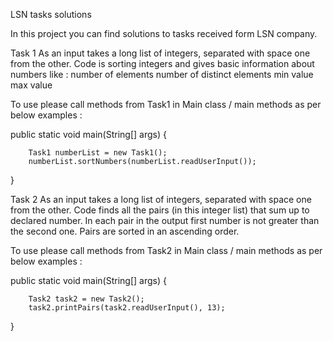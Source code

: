 LSN tasks solutions

In this project you can find solutions to tasks received form LSN company.

Task 1
As an input takes a long list of integers, separated with space one from the other.
Code is sorting integers and gives basic information about numbers like :
number of elements
number of distinct elements
min value
max value

To use please call methods from Task1 in Main class / main methods as per below examples :

public static void main(String[] args) {

        Task1 numberList = new Task1();
        numberList.sortNumbers(numberList.readUserInput());

}

Task 2
As an input takes a long list of integers, separated with space one from the other.
Code finds all the pairs (in this integer list) that sum up to declared number. 
In each pair in the output first number is not greater than the second one.
Pairs are sorted in an ascending order.

To use please call methods from Task2 in Main class / main methods as per below examples :

public static void main(String[] args) {

        Task2 task2 = new Task2();
        task2.printPairs(task2.readUserInput(), 13);
}
